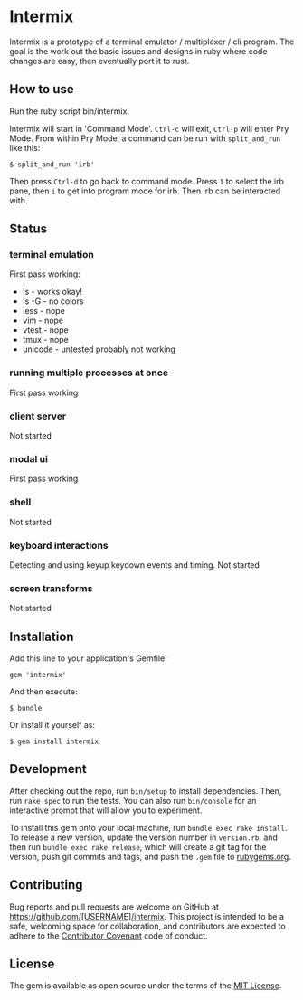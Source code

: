 # Intermix

Intermix is a prototype of a terminal emulator / multiplexer / cli
program. The goal is the work out the basic issues and designs in ruby
where code changes are easy, then eventually port it to rust.

## How to use

Run the ruby script bin/intermix.

Intermix will start in 'Command Mode'. `Ctrl-c` will exit, `Ctrl-p` will
enter Pry Mode. From within Pry Mode, a command can be run with
`split_and_run` like this:

    $ split_and_run 'irb'

Then press `Ctrl-d` to go back to command mode. Press `1` to select the irb
pane, then `i` to get into program mode for irb. Then irb can be
interacted with.

## Status

### terminal emulation

First pass working:

* ls - works okay!
* ls -G - no colors
* less - nope
* vim - nope
* vtest - nope
* tmux - nope
* unicode - untested probably not working

### running multiple processes at once

First pass working

### client server

Not started

### modal ui

First pass working

### shell

Not started

### keyboard interactions

Detecting and using keyup keydown events and timing. Not started

### screen transforms

Not started

## Installation

Add this line to your application's Gemfile:

    gem 'intermix'

And then execute:

    $ bundle

Or install it yourself as:

    $ gem install intermix

## Development

After checking out the repo, run `bin/setup` to install dependencies.
Then, run `rake spec` to run the tests. You can also run `bin/console`
for an interactive prompt that will allow you to experiment.

To install this gem onto your local machine, run `bundle exec rake
install`. To release a new version, update the version number in
`version.rb`, and then run `bundle exec rake release`, which will create
a git tag for the version, push git commits and tags, and push the
`.gem` file to [rubygems.org](https://rubygems.org).

## Contributing

Bug reports and pull requests are welcome on GitHub at
https://github.com/[USERNAME]/intermix. This project is intended to be a
safe, welcoming space for collaboration, and contributors are expected
to adhere to the [Contributor Covenant](contributor-covenant.org) code
of conduct.

## License

The gem is available as open source under the terms of the [MIT
License](http://opensource.org/licenses/MIT).
